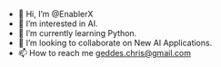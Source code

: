- 👋 Hi, I’m @EnablerX
- 👀 I’m interested in AI.
- 🌱 I’m currently learning Python.
- 💞️ I’m looking to collaborate on New AI Applications.
- 📫 How to reach me geddes.chris@gmail.com

<!---
EnablerX/EnablerX is a ✨ special ✨ repository because its `README.md` (this file) appears on your GitHub profile.
You can click the Preview link to take a look at your changes.
--->
